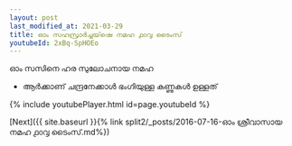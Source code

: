 ```yaml
---
layout: post
last_modified_at: 2021-03-29
title: ഓം സഹസ്രാർച്ചയ്‌ഷെ നമഹ ൧൦൮ ടൈംസ്
youtubeId: 2xBq-SpHOEo
---
```

 
 
 ഓം സസിനെ ഹര സുലോചനായ നമഹ 
 
 -  ആർക്കാണ് ചന്ദ്രനേക്കാൾ ഭംഗിയുള്ള കണ്ണുകൾ ഉള്ളത് 
 
  
 
  
 
 
 
 
 
 


{% include youtubePlayer.html id=page.youtubeId %}
 
[Next]({{ site.baseurl }}{% link  split2/_posts/2016-07-16-ഓം ശ്രീവാസായ നമഹ ൧൦൮ ടൈംസ്.md%})
 
